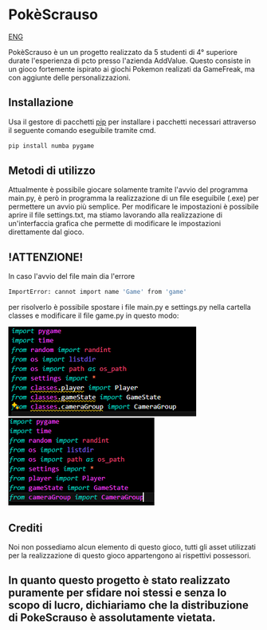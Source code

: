# PokèScrauso
[ENG](./README_ENG.md)

PokèScrauso è un un progetto realizzato da 5 studenti di 4° superiore durate l'esperienza di pcto presso l'azienda AddValue.
Questo consiste in un gioco fortemente ispirato ai giochi Pokemon realizati da GameFreak, ma con aggiunte delle personalizzazioni.


## Installazione

Usa il gestore di pacchetti [pip](https://pip.pypa.io/en/stable/) per installare i pacchetti necessari attraverso il seguente comando eseguibile tramite cmd.

```bash
pip install numba pygame 
```

## Metodi di utilizzo

Attualmente è possibile giocare solamente tramite l'avvio del programma main.py, è però in programma la realizzazione di un file eseguibile (.exe) per permettere un avvio più semplice.
Per modificare le impostazioni è possibile aprire il file settings.txt, ma stiamo lavorando alla realizzazione di un'interfaccia grafica che permette di modificare le impostazioni direttamente dal gioco.

## !ATTENZIONE!

In caso l'avvio del file main dia l'errore  
```bash
ImportError: cannot import name 'Game' from 'game'
```
per risolverlo è possibile spostare i file main.py e settings.py nella cartella classes e modificare il file game.py in questo modo:

![before](./data/screen_before.png)
![after](./data/screen_after.png)

## Crediti
Noi non possediamo alcun elemento di questo gioco, tutti gli asset utilizzati per la realizzazione di questo gioco appartengono ai rispettivi possessori.

## In quanto questo progetto è stato realizzato puramente per sfidare noi stessi e senza lo scopo di lucro, dichiariamo che la distribuzione di PokeScrauso è assolutamente vietata.